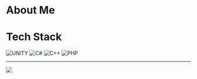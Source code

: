 # About Me



# Tech Stack
![UNITY](https://img.shields.io/badge/Unity-%2320232a.svg?style=for-the-badge&logo=unity&logoColor=white) ![C#](https://img.shields.io/badge/c%23-%23239120.svg?style=for-the-badge&logo=c-sharp&logoColor=white) ![C++](https://img.shields.io/badge/c++-%2300599C.svg?style=for-the-badge&logo=c%2B%2B&logoColor=white) ![PHP](https://img.shields.io/badge/php-%23777BB4.svg?style=for-the-badge&logo=php&logoColor=white) 



---
[![](https://visitcount.itsvg.in/api?id=yatsouki&icon=2&color=3)](https://visitcount.itsvg.in)

<!-- Proudly created with GPRM ( https://gprm.itsvg.in ) -->
